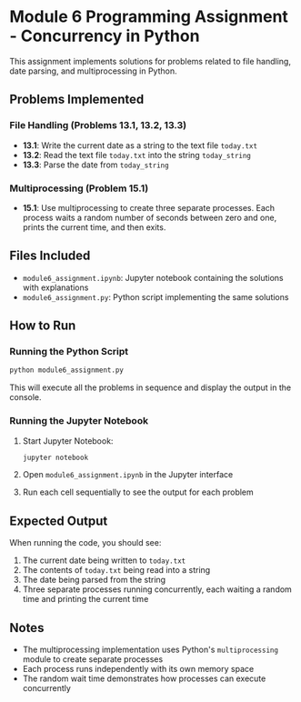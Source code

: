 # Module 6 Programming Assignment - Concurrency in Python

This assignment implements solutions for problems related to file handling, date parsing, and multiprocessing in Python.

## Problems Implemented

### File Handling (Problems 13.1, 13.2, 13.3)
- **13.1**: Write the current date as a string to the text file `today.txt`
- **13.2**: Read the text file `today.txt` into the string `today_string`
- **13.3**: Parse the date from `today_string`

### Multiprocessing (Problem 15.1)
- **15.1**: Use multiprocessing to create three separate processes. Each process waits a random number of seconds between zero and one, prints the current time, and then exits.

## Files Included

- `module6_assignment.ipynb`: Jupyter notebook containing the solutions with explanations
- `module6_assignment.py`: Python script implementing the same solutions

## How to Run

### Running the Python Script

```bash
python module6_assignment.py
```

This will execute all the problems in sequence and display the output in the console.

### Running the Jupyter Notebook

1. Start Jupyter Notebook:
   ```bash
   jupyter notebook
   ```

2. Open `module6_assignment.ipynb` in the Jupyter interface
3. Run each cell sequentially to see the output for each problem

## Expected Output

When running the code, you should see:

1. The current date being written to `today.txt`
2. The contents of `today.txt` being read into a string
3. The date being parsed from the string
4. Three separate processes running concurrently, each waiting a random time and printing the current time

## Notes

- The multiprocessing implementation uses Python's `multiprocessing` module to create separate processes
- Each process runs independently with its own memory space
- The random wait time demonstrates how processes can execute concurrently